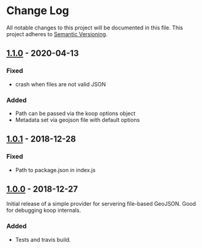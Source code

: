 # Change Log
All notable changes to this project will be documented in this file.
This project adheres to [Semantic Versioning](http://semver.org/).

## [1.1.0] - 2020-04-13
### Fixed
* crash when files are not valid JSON

### Added
* Path can be passed via the koop options object
* Metadata set via geojson file with default options

## [1.0.1] - 2018-12-28
### Fixed
* Path to package.json in index.js

## [1.0.0] - 2018-12-27
Initial release of a simple provider for servering file-based GeoJSON. Good for debugging koop internals.

### Added
* Tests and travis build.

[1.1.0]: https://github.com/koopjs/koop-provider-file-geojson/compare/v1.0.1...v1.1.0
[1.0.1]: https://github.com/koopjs/koop-provider-file-geojson/compare/v1.0.0...v1.0.1
[1.0.0]: https://github.com/koopjs/koop-provider-file-geojson/releases/tag/v1.0.0